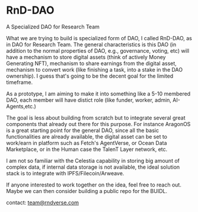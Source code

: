 # RnD-DAO
A Specialized DAO for Research Team



What we are trying to build is specialized form of DAO, I called RnD-DAO, as in DAO for Research Team.   The general characteristics is this DAO (in addition to the normal properties of DAO, e.g., governance, voting, etc) will have a mechanism to store digital assets (think of actively Money Generating NFT), mechanism to share earnings from the digital asset, mechanism to convert work (like finishing a task, into a stake in the DAO ownership). I guess that's going to be the decent goal for the limited timeframe. 

As a prototype, I am aiming to make it into something like a 5-10 membered DAO, each member will have distict role (like funder, worker, admin, AI-Agents,etc.)

The goal is less about building from scratch but to integrate several great components that already out there for this purpose. For instance AragonOS is a great starting point for the general DAO, since all the basic functionalities are already available, the digital asset can be set to work/earn in platform such as Fetch's AgentVerse, or Ocean Data Marketplace, or in the Human case the TalenT Layer network, etc. 

I am not so familiar with the Celestia capability in storing big amount of complex data, if internal data storage is not available, the ideal solution stack is to integrate with IPFS/Filecoin/Arweave. 

If anyone interested to work together on the idea, feel free to reach out. Maybe we can then consider building a public repo for the BUIDL.

contact: 
team@rndverse.com
